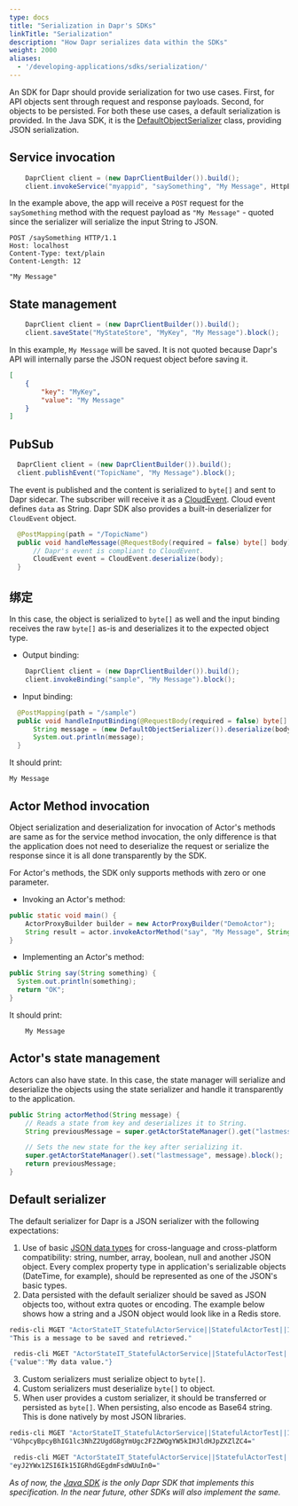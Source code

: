 ```yaml
---
type: docs
title: "Serialization in Dapr's SDKs"
linkTitle: "Serialization"
description: "How Dapr serializes data within the SDKs"
weight: 2000
aliases:
  - '/developing-applications/sdks/serialization/'
---
```


An SDK for Dapr should provide serialization for two use cases. First, for API objects sent through request and response payloads. Second, for objects to be persisted. For both these use cases, a default serialization is provided. In the Java SDK, it is the [DefaultObjectSerializer](https://dapr.github.io/java-sdk/io/dapr/serializer/DefaultObjectSerializer.html) class, providing JSON serialization.

## Service invocation

```java
    DaprClient client = (new DaprClientBuilder()).build();
    client.invokeService("myappid", "saySomething", "My Message", HttpExtension.POST).block();
```

In the example above, the app will receive a `POST` request for the `saySomething` method with the request payload as `"My Message"` - quoted since the serializer will serialize the input String to JSON.

```text
POST /saySomething HTTP/1.1
Host: localhost
Content-Type: text/plain
Content-Length: 12

"My Message"
```

## State management

```java
    DaprClient client = (new DaprClientBuilder()).build();
    client.saveState("MyStateStore", "MyKey", "My Message").block();
```
In this example, `My Message` will be saved. It is not quoted because Dapr's API will internally parse the JSON request object before saving it.

```JSON
[
    {
        "key": "MyKey",
        "value": "My Message"
    }
]
```

## PubSub

```java
  DaprClient client = (new DaprClientBuilder()).build();
  client.publishEvent("TopicName", "My Message").block();
```

The event is published and the content is serialized to `byte[]` and sent to Dapr sidecar. The subscriber will receive it as a [CloudEvent](https://github.com/cloudevents/spec). Cloud event defines `data` as String. Dapr SDK also provides a built-in deserializer for `CloudEvent` object.

```java
  @PostMapping(path = "/TopicName")
  public void handleMessage(@RequestBody(required = false) byte[] body) {
      // Dapr's event is compliant to CloudEvent.
      CloudEvent event = CloudEvent.deserialize(body);
  }
```

## 绑定

In this case, the object is serialized to `byte[]` as well and the input binding receives the raw `byte[]` as-is and deserializes it to the expected object type.

* Output binding:
```java
    DaprClient client = (new DaprClientBuilder()).build();
    client.invokeBinding("sample", "My Message").block();
```

* Input binding:
```java
  @PostMapping(path = "/sample")
  public void handleInputBinding(@RequestBody(required = false) byte[] body) {
      String message = (new DefaultObjectSerializer()).deserialize(body, String.class);
      System.out.println(message);
  }
```
It should print:
```
My Message
```

## Actor Method invocation
Object serialization and deserialization for invocation of Actor's methods are same as for the service method invocation, the only difference is that the application does not need to deserialize the request or serialize the response since it is all done transparently by the SDK.

For Actor's methods, the SDK only supports methods with zero or one parameter.

* Invoking an Actor's method:
```java
public static void main() {
    ActorProxyBuilder builder = new ActorProxyBuilder("DemoActor");
    String result = actor.invokeActorMethod("say", "My Message", String.class).block();
}
```

* Implementing an Actor's method:
```java
public String say(String something) {
  System.out.println(something);
  return "OK";
}
```
It should print:
```
    My Message
```

## Actor's state management
Actors can also have state. In this case, the state manager will serialize and deserialize the objects using the state serializer and handle it transparently to the application.

```java
public String actorMethod(String message) {
    // Reads a state from key and deserializes it to String.
    String previousMessage = super.getActorStateManager().get("lastmessage", String.class).block();

    // Sets the new state for the key after serializing it.
    super.getActorStateManager().set("lastmessage", message).block();
    return previousMessage;
}
```

## Default serializer

The default serializer for Dapr is a JSON serializer with the following expectations:

1. Use of basic [JSON data types](https://www.w3schools.com/js/js_json_datatypes.asp) for cross-language and cross-platform compatibility: string, number, array, boolean, null and another JSON object. Every complex property type in application's serializable objects (DateTime, for example), should be represented as one of the JSON's basic types.
2. Data persisted with the default serializer should be saved as JSON objects too, without extra quotes or encoding. The example below shows how a string and a JSON object would look like in a Redis store.
```bash
redis-cli MGET "ActorStateIT_StatefulActorService||StatefulActorTest||1581130928192||message
"This is a message to be saved and retrieved."
```
```bash
 redis-cli MGET "ActorStateIT_StatefulActorService||StatefulActorTest||1581130928192||mydata
{"value":"My data value."}
```
3. Custom serializers must serialize object to `byte[]`.
4. Custom serializers must deserialize `byte[]` to object.
5. When user provides a custom serializer, it should be transferred or persisted as `byte[]`. When persisting, also encode as Base64 string. This is done natively by most JSON libraries.
```bash
redis-cli MGET "ActorStateIT_StatefulActorService||StatefulActorTest||1581130928192||message
"VGhpcyBpcyBhIG1lc3NhZ2UgdG8gYmUgc2F2ZWQgYW5kIHJldHJpZXZlZC4="
```
```bash
 redis-cli MGET "ActorStateIT_StatefulActorService||StatefulActorTest||1581130928192||mydata
"eyJ2YWx1ZSI6Ik15IGRhdGEgdmFsdWUuIn0="
```

*As of now, the [Java SDK](https://github.com/dapr/java-sdk/) is the only Dapr SDK that implements this specification. In the near future, other SDKs will also implement the same.*
